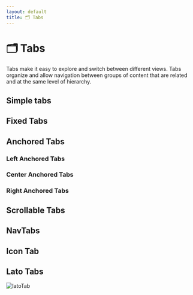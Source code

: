 ```yaml
---
layout: default
title: 🗂️ Tabs
---
```


# 🗂️ Tabs

Tabs make it easy to explore and switch between different views.
Tabs organize and allow navigation between groups of content that are related and at the same level of hierarchy.

## Simple tabs

## Fixed Tabs

## Anchored Tabs

### Left Anchored Tabs

### Center Anchored Tabs

### Right Anchored Tabs

## Scrollable Tabs

## NavTabs

## Icon Tab

## Lato Tabs

![latoTab](https://user-images.githubusercontent.com/17255804/95096322-66d32080-072c-11eb-85a2-35af03034bd2.gif)
